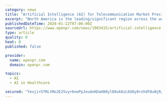 ```yaml
---
category: news
title: "Artificial Intelligence (AI) for Telecommunication Market Precise Study on Factors, Market Drivers and Key Players Strategies Analyzed Till 2025"
excerpt: "North America is the leading/significant region across the world in terms of market share due to rising R&D in autonomous vehicle, healthcare, cybersecurity and security and presence of access control technologies in the region. Europe is estimated to grow at stable growth rate in the global Artificial Intelligence (AI) for Telecommunication ..."
publishedDateTime: 2020-01-22T07:06:00Z
sourceUrl: https://www.openpr.com/news/1903415/artificial-intelligence-ai-for-telecommunication-market
type: article
quality: 0
heat: 0
published: false

provider:
  name: openpr.com
  domain: openpr.com

topics:
  - AI
  - AI in Healthcare

secured: "Yexji+STRLtMo2E25vy+6nePpJeudoKDaH80ylD8ukOzL6UOy8+zhdF8uNjR/ABM/8eVsm8xC856vRvF1Rt/ttXKbV5bqQclIQloIurzXAYQkI1VvzBzzs6OGS8uPShlXloNIz5KswBz7JHnJRGIS3pp1yLOHtABCbek7lCpC1A+vsy24S4zk4LtuP3kbFG4jCZSifcFNZ/ZdmY10DVyHls8rteUxRRHfBs6unjIT9EFZvAIl8S3knOzW/ES/TyqyJZdexGoC45umo7OOrJO7SnX+yMiTzWTz28152cfnAM=;soGrqohGJXlS0JtTLSDgDg=="
---
```


